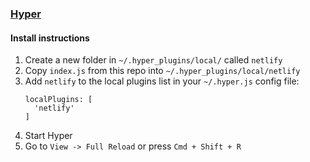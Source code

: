 ### [Hyper](https://hyper.is/)

#### Install instructions

1.  Create a new folder in `~/.hyper_plugins/local/` called `netlify`
2.  Copy `index.js` from this repo into `~/.hyper_plugins/local/netlify`
3.  Add `netlify` to the local plugins list in your `~/.hyper.js` config file:
    ```
    localPlugins: [
      'netlify'
    ]
    ```
4.  Start Hyper
5.  Go to `View -> Full Reload` or press `Cmd + Shift + R`
